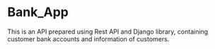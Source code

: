 # Bank_App
This is an API prepared using Rest API and Django library, containing customer bank accounts and information of customers.
